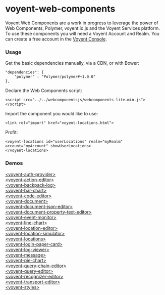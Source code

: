voyent-web-components
============

Voyent Web Components are a work in progress to leverage the power of Web Components, Polymer, voyent.io.js and the Voyent Services platform. To use these components you will need a Voyent Account and Realm. You can create a free account in the [Voyent Console](http://dev.voyent.cloud/console).

### Usage

Get the basic dependencies manually, via a CDN, or with Bower: 

```
"dependencies": {
	"polymer" : "Polymer/polymer#~1.0.0"
},
```

Declare the Web Components script:

```
<script src="../../webcomponentsjs/webcomponents-lite.min.js"></script>
```

Import the component you would like to use:

```
<link rel="import" href="voyent-locations.html">
```

Profit:

```
<voyent-locations id="userLocations" realm="myRealm" account="myAccount" showUserLocations>
</voyent-locations>
```

### Demos

[&lt;voyent-auth-provider&gt;](http://voyent.github.io/voyent-web-components/components/voyent-auth-provider/voyent-auth-provider/)  
[&lt;voyent-action-editor&gt;](http://voyent.github.io/voyent-web-components/components/voyent-web-components/voyent-action-editor/)  
[&lt;voyent-backpack-log&gt;](http://voyent.github.io/voyent-web-components/components/voyent-web-components/voyent-backpack-log/)  
[&lt;voyent-bar-chart&gt;](http://voyent.github.io/voyent-web-components/components/voyent-web-components/voyent-bar-chart/)  
[&lt;voyent-code-editor&gt;](http://voyent.github.io/voyent-web-components/components/voyent-web-components/voyent-code-editor/)  
[&lt;voyent-document&gt;](http://voyent.github.io/voyent-web-components/components/voyent-web-components/voyent-document/)  
[&lt;voyent-document-json-editor&gt;](http://voyent.github.io/voyent-web-components/components/voyent-web-components/voyent-document-json-editor/)  
[&lt;voyent-document-property-text-editor&gt;](http://voyent.github.io/voyent-web-components/components/voyent-web-components/voyent-document-property-text-editor/)  
[&lt;voyent-event-monitor&gt;](http://voyent.github.io/voyent-web-components/components/voyent-web-components/voyent-event-monitor/)  
[&lt;voyent-line-chart&gt;](http://voyent.github.io/voyent-web-components/components/voyent-web-components/voyent-line-chart/)  
[&lt;voyent-location-editor&gt;](http://voyent.github.io/voyent-web-components/components/voyent-web-components/voyent-location-editor/)  
[&lt;voyent-location-simulator&gt;](http://voyent.github.io/voyent-web-components/components/voyent-web-components/voyent-location-simulator/)  
[&lt;voyent-locations&gt;](http://voyent.github.io/voyent-web-components/components/voyent-web-components/voyent-locations/)  
[&lt;voyent-login-paper-card&gt;](http://voyent.github.io/voyent-web-components/components/voyent-web-components/voyent-login-paper-card/)  
[&lt;voyent-log-viewer&gt;](http://voyent.github.io/voyent-web-components/components/voyent-web-components/voyent-log-viewer/)  
[&lt;voyent-message&gt;](http://voyent.github.io/voyent-web-components/components/voyent-web-components/voyent-message/)  
[&lt;voyent-pie-chart&gt;](http://voyent.github.io/voyent-web-components/components/voyent-web-components/voyent-pie-chart/)  
[&lt;voyent-query-chain-editor&gt;](http://voyent.github.io/voyent-web-components/components/voyent-web-components/voyent-query-chain-editor/)  
[&lt;voyent-query-editor&gt;](http://voyent.github.io/voyent-web-components/components/voyent-web-components/voyent-query-editor/)  
[&lt;voyent-recognizer-editor&gt;](http://voyent.github.io/voyent-web-components/components/voyent-web-components/voyent-recognizer-editor/)  
[&lt;voyent-transport-editor&gt;](http://voyent.github.io/voyent-web-components/components/voyent-web-components/voyent-transport-editor/)  
[&lt;voyent-styles&gt;](http://voyent.github.io/voyent-web-components/components/voyent-web-components/voyent-styles/)  

